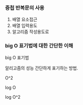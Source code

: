 
### 중첩 반복문의 사용
1.  배열 요소접근
2.  배열 입력용도
3.  알고리즘 작성용도로


### big O 표기법에 대한 간단한 이해

big O 표기법 

알리고즘의 성능 간단하게 표기하는 방법.

O^2

log O

log O^2




